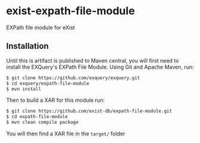# exist-expath-file-module
EXPath file module for eXist

Installation
------------
Until this is artifact is published to Maven central, you will first need to install the EXQuery's EXPath File Module. Using Git and Apache Maven, run:

```bash
$ git clone https://github.com/exquery/exquery.git
$ cd exquery/expath-file-module
$ mvn install
```

Then to build a XAR for this module run:
```bash
$ git clone https://github.com/exist-db/expath-file-module.git
$ cd expath-file-module
$ mvn clean compile package
```

You will then find a XAR file in the `target/` folder
